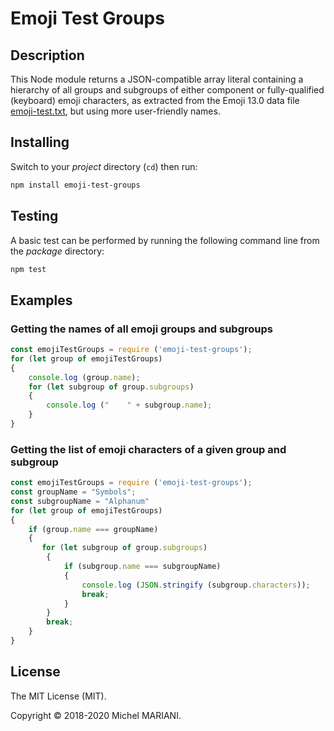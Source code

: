 # Emoji Test Groups

## Description

This Node module returns a JSON-compatible array literal containing a hierarchy of all groups and subgroups of either component or fully-qualified (keyboard) emoji characters, as extracted from the Emoji 13.0 data file [emoji-test.txt](https://unicode.org/Public/emoji/13.0/emoji-test.txt), but using more user-friendly names.

## Installing

Switch to your *project* directory (`cd`) then run:

```bash
npm install emoji-test-groups
```

## Testing

A basic test can be performed by running the following command line from the *package* directory:

```bash
npm test
```

## Examples

### Getting the names of all emoji groups and subgroups

```javascript
const emojiTestGroups = require ('emoji-test-groups');
for (let group of emojiTestGroups)
{
    console.log (group.name);
    for (let subgroup of group.subgroups)
    {
        console.log ("    " + subgroup.name);
    }
}
```

### Getting the list of emoji characters of a given group and subgroup

```javascript
const emojiTestGroups = require ('emoji-test-groups');
const groupName = "Symbols";
const subgroupName = "Alphanum"
for (let group of emojiTestGroups)
{
    if (group.name === groupName)
    {
       for (let subgroup of group.subgroups)
        {
            if (subgroup.name === subgroupName)
            {
                console.log (JSON.stringify (subgroup.characters));
                break;
            }
        }
        break;
    }
}
```

## License

The MIT License (MIT).

Copyright © 2018-2020 Michel MARIANI.
